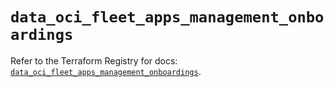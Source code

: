 # `data_oci_fleet_apps_management_onboardings`

Refer to the Terraform Registry for docs: [`data_oci_fleet_apps_management_onboardings`](https://registry.terraform.io/providers/hashicorp/oci/7.19.0/docs/data-sources/fleet_apps_management_onboardings).
